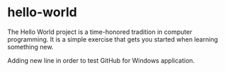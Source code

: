 # hello-world
The Hello World project is a time-honored tradition in computer programming. It is a simple exercise that gets you started when learning something new.

Adding new line in order to test GitHub for Windows application.